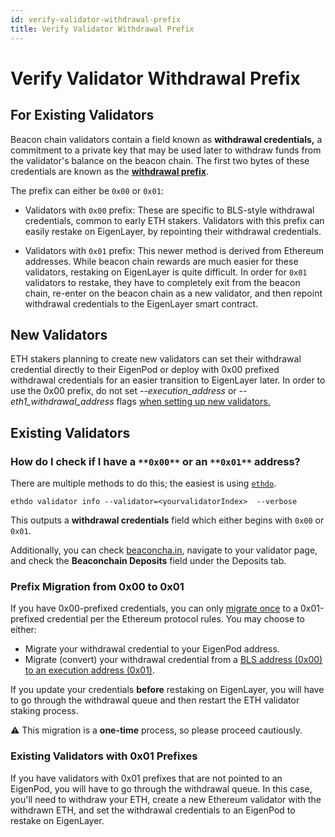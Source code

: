 ```yaml
---
id: verify-validator-withdrawal-prefix
title: Verify Validator Withdrawal Prefix
---
```


# Verify Validator Withdrawal Prefix

## For Existing Validators

Beacon chain validators contain a field known as **withdrawal credentials,** a commitment to a private key that may be used later to withdraw funds from the validator's balance on the beacon chain. The first two bytes of these credentials are known as the [**withdrawal prefix**](https://notes.ethereum.org/@launchpad/withdrawals-faq#Q-What-are-0x00-and-0x01-withdrawal-credentials-prefixes).

The prefix can either be `0x00` or `0x01`:

-   Validators with `0x00` prefix: These are specific to BLS-style withdrawal credentials, common to early ETH stakers. Validators with this prefix can easily restake on EigenLayer, by repointing their withdrawal credentials.
    

-   Validators with `0x01` prefix: This newer method is derived from Ethereum addresses. While beacon chain rewards are much easier for these validators, restaking on EigenLayer is quite difficult. In order for `0x01` validators to restake, they have to completely exit from the beacon chain, re-enter on the beacon chain as a new validator, and then repoint withdrawal credentials to the EigenLayer smart contract.

## **New Validators**

ETH stakers planning to create new validators can set their withdrawal credential directly to their EigenPod or deploy with 0x00 prefixed withdrawal credentials for an easier transition to EigenLayer later. In order to use the 0x00 prefix, do not set _--execution_address_ or _--eth1_withdrawal_address_ flags [when setting up new validators.](https://github.com/ethereum/staking-deposit-cli#commands)

## **Existing Validators**

### **How do I check if I have a** `**0x00**` **or an** `**0x01**` **address?**

There are multiple methods to do this; the easiest is using [`ethdo`](https://github.com/wealdtech/ethdo).

```
ethdo validator info --validator=<yourvalidatorIndex>  --verbose
```

This outputs a **withdrawal credentials** field which either begins with `0x00` or `0x01`.

Additionally, you can check [beaconcha.in](http://beaconcha.in/), navigate to your validator page, and check the **Beaconchain Deposits** field under the Deposits tab.

### Prefix Migration from 0x00 to 0x01

If you have 0x00-prefixed credentials, you can only [migrate once](https://notes.ethereum.org/@launchpad/withdrawals-faq#Q-Once-I-have-changed-my-credential-to-0x01-can-I-change-it-to-an-alternative-withdrawal-address) to a 0x01-prefixed credential per the Ethereum protocol rules. You may choose to either:

-   Migrate your withdrawal credential to your EigenPod address.
-   Migrate (convert) your withdrawal credential from a [BLS address (0x00) to an execution address (0x01)](https://notes.ethereum.org/@launchpad/withdrawals-guide#BLS-to-execution-with-ethdo).
    
If you update your credentials **before** restaking on EigenLayer, you will have to go through the withdrawal queue and then restart the ETH validator staking process.

:warning: This migration is a **one-time** process, so please proceed cautiously.

### Existing Validators with 0x01 Prefixes

If you have validators with 0x01 prefixes that are not pointed to an EigenPod, you will have to go through the withdrawal queue. In this case, you'll need to withdraw your ETH, create a new Ethereum validator with the withdrawn ETH, and set the withdrawal credentials to an EigenPod to restake on EigenLayer.
